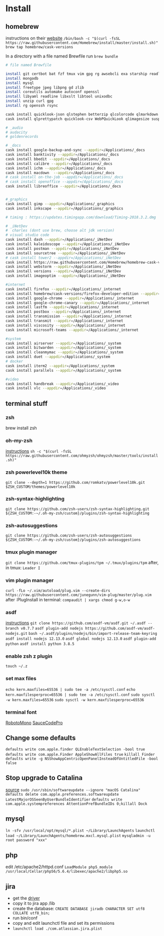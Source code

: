 # Install

## homebrew

instructions on their [website](http://brew.sh/)
`/bin/bash -c "$(curl -fsSL https://raw.githubusercontent.com/Homebrew/install/master/install.sh)"`
`brew tap homebrew/cask-versions`

In a directory with a file named Brewfile run `brew bundle`

```bash
# file named Brewfile

install git certbot bat fzf tmux vim gpg rg awsebcli exa starship readline xz gnupg
install mongodb
install mysql
install freetype jpeg libpng gd zlib
install coreutils automake autoconf openssl
install libyaml readline libxslt libtool unixodbc
install unzip curl gpg
install rg openssh rsync

cask install quicklook-json qlstephen betterzip qlcolorcode qlmarkdown
cask install qlprettypatch quicklook-csv WebPQuickLook qlimagesize suspicious-package

# _audio
# audacity
# goldenrecords

# _docs
cask install google-backup-and-sync --appdir=/Applications/_docs
cask install banktivity --appdir=/Applications/_docs
cask install bbedit --appdir=/Applications/_docs
cask install calibre --appdir=/Applications/_docs
cask install ichm --appdir=/Applications/_docs
cask install macdown  --appdir=/Applications/_docs
# cask install on-the-job --appdir=/Applications/_docs
# cask install openoffice --appdir=/Applications/_docs
cask install libreoffice --appdir=/Applications/_docs


#_graphics
cask install gimp --appdir=/Applications/_graphics
cask install inkscape --appdir=/Applications/_graphics

# timing : https://updates.timingapp.com/download/Timing-2018.3.2.dmg

# _iNetDev
#  charles (dont use brew, choose alt jdk version)
# visual studio code
cask install dash --appdir=/Applications/_iNetDev
cask install kaleidoscope --appdir=/Applications/_iNetDev
cask install postman --appdir=/Applications/_iNetDev
cask install sourcetree --appdir=/Applications/_iNetDev
# cask install tower2 --appdir=/Applications/_iNetDev
cask install https://raw.githubusercontent.com/Homebrew/homebrew-cask-versions/master/Casks/tower2.rb --appdir=/Applications/_iNetDev
cask install webstorm --appdir=/Applications/_iNetDev
cask install versions --appdir=/Applications/_iNetDev
cask install imageoptim --appdir=/Applications/_iNetDev

#internet
cask install firefox --appdir=/Applications/_internet
cask install homebrew/cask-versions/firefox-developer-edition --appdir=/Applications/_internet
cask install google-chrome --appdir=/Applications/_internet
cask install google-chrome-canary --appdir=/Applications/_internet
cask install lastfm --appdir=/Applications/_internet
cask install postbox --appdir=/Applications/_internet
cask install transmission --appdir=/Applications/_internet
cask install transmit --appdir=/Applications/_internet
cask install viscosity --appdir=/Applications/_internet
cask install microsoft-teams --appdir=/Applications/_internet

#system
cask install airserver --appdir=/Applications/_system
cask install bitwarden --appdir=/Applications/_system
cask install cleanmymac --appdir=/Applications/_system
cask install duet --appdir=/Applications/_system
# docker
cask install iterm2 --appdir=/Applications/_system
cask install parallels --appdir=/Applications/_system

#video
cask install handbreak --appdir=/Applications/_video
cask install vlc --appdir=/Applications/_video


```

## terminal stuff

### zsh

brew install zsh

### oh-my-zsh

[instructions](https://github.com/robbyrussell/oh-my-zsh)
`sh -c "$(curl -fsSL https://raw.githubusercontent.com/ohmyzsh/ohmyzsh/master/tools/install.sh)"`

### zsh powerlevel10k theme

`git clone --depth=1 https://github.com/romkatv/powerlevel10k.git $ZSH_CUSTOM/themes/powerlevel10k`

### zsh-syntax-highlighting

`git clone https://github.com/zsh-users/zsh-syntax-highlighting.git ${ZSH_CUSTOM:-~/.oh-my-zsh/custom}/plugins/zsh-syntax-highlighting`

### zsh-autosuggestions

`git clone https://github.com/zsh-users/zsh-autosuggestions ${ZSH_CUSTOM:-~/.oh-my-zsh/custom}/plugins/zsh-autosuggestions`

### tmux plugin manager

`git clone https://github.com/tmux-plugins/tpm ~/.tmux/plugins/tpm` after, in
tmux: `Leader I`

### vim plugin manager

`curl -fLo ~/.vim/autoload/plug.vim --create-dirs https://raw.githubusercontent.com/junegunn/vim-plug/master/plug.vim`
after :PlugInstall in terminal: `compaudit | xargs chmod g-w,o-w`

### asdf

[instructions](https://asdf-vm.com/#/core-manage-asdf-vm?id=install-asdf-vm)
`git clone https://github.com/asdf-vm/asdf.git ~/.asdf --branch v0.7.7`
`asdf plugin-add nodejs https://github.com/asdf-vm/asdf-nodejs.git`
`bash ~/.asdf/plugins/nodejs/bin/import-release-team-keyring`
`asdf install nodejs 12.13.0` `asdf global nodejs 12.13.0`
`asdf plugin-add python` `asdf install python 3.8.5`

### enable zsh z plugin

`touch ~/.z`

### set max files

`echo kern.maxfiles=65536 | sudo tee -a /etc/sysctl.conf`
`echo kern.maxfilesperproc=65536 | sudo tee -a /etc/sysctl.conf`
`sudo sysctl -w kern.maxfiles=65536` `sudo sysctl -w kern.maxfilesperproc=65536`

### terminal font

[RobotoMono](https://github.com/ryanoasis/nerd-fonts/releases/download/v2.1.0/RobotoMono.zip)
[SauceCodePro](https://github.com/ryanoasis/nerd-fonts/releases/download/v2.1.0/SourceCodePro.zip)

## Change some defaults

`defaults write com.apple.finder QLEnableTextSelection -bool true`
`defaults write com.apple.Finder AppleShowAllFiles true` `killall Finder`
`defaults write -g NSShowAppCentricOpenPanelInsteadOfUntitledFile -bool false`

## Stop upgrade to Catalina

[source](https://apple.stackexchange.com/questions/367995/how-to-block-updates-to-mac-os-x-catalina)
`sudo /usr/sbin/softwareupdate --ignore "macOS Catalina"`
`defaults delete com.apple.preferences.softwareupdate LatestMajorOSSeenByUserBundleIdentifier`
`defaults write com.apple.systempreferences AttentionPrefBundleIDs 0;killall Dock`

## mysql

`ln -sfv /usr/local/opt/mysql/*.plist ~/Library/LaunchAgents`
`launchctl load ~/Library/LaunchAgents/homebrew.mxcl.mysql.plist`
`mysqladmin -u root password "xxx"`

## php

edit /etc/apache2/httpd.conf
`LoadModule php5_module /usr/local/Cellar/php56/5.6.4/libexec/apache2/libphp5.so`

## jira

- get the [driver](http://dev.mysql.com/downloads/connector/j)
- copy it to jira app /lib
- create the database:
  `CREATE DATABASE jiradb CHARACTER SET utf8 COLLATE utf8_bin;`
- run bin/conf
- copy and edit launchctl file and set its permissions
- `launchctl load ./com.atlassian.jira.plist`
